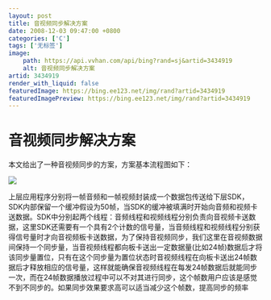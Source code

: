 ```yaml
---
layout: post
title: 音视频同步解决方案
date: 2008-12-03 09:47:00 +0800
categories: ['C']
tags: ['无标签']
image:
    path: https://api.vvhan.com/api/bing?rand=sj&artid=3434919
    alt: 音视频同步解决方案
artid: 3434919
render_with_liquid: false
featuredImage: https://bing.ee123.net/img/rand?artid=3434919
featuredImagePreview: https://bing.ee123.net/img/rand?artid=3434919
---
```


# 音视频同步解决方案

本文给出了一种音视频同步的方案，方案基本流程图如下：

![](https://p-blog.csdn.net/images/p_blog_csdn_net/rabbit729/EntryImages/20081203/1.JPG)

上层应用程序分别将一帧音频和一帧视频封装成一个数据包传送给下层SDK，SDK内部保留一个缓冲假设为50帧，当SDK的缓冲被填满时开始向音频和视频卡送数据。SDK中分别起两个线程：音频线程和视频线程分别负责向音视频卡送数据，这里SDK还需要有一个具有2个计数的信号量，当音频线程和视频线程分别获得信号量时才向音视频板卡送数据，为了保持音视频同步，我们这里在音视频数据间保持一个同步量，当音视频线程都向板卡送出一定数据量(比如24帧)数据后才将该同步量置位，只有在这个同步量为置位状态时音视频线程在向板卡送出24帧数据后才释放相应的信号量，这样就能确保音视频线程在每发24帧数据后就能同步一次，而在24帧数据播放过程中可以不对其进行同步，这个帧数用户应该是感觉不到不同步的。如果同步效果要求高可以适当减少这个帧数，提高同步的频率